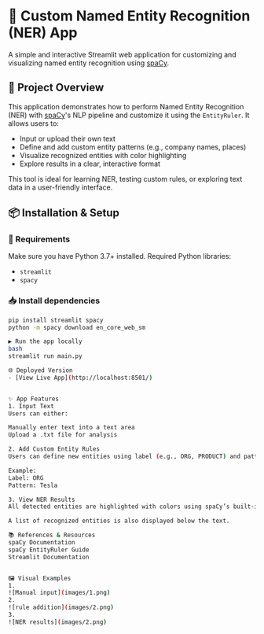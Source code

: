 # 🧠 Custom Named Entity Recognition (NER) App

A simple and interactive Streamlit web application for customizing and visualizing named entity recognition using [spaCy](https://spacy.io/).

## 🚀 Project Overview

This application demonstrates how to perform Named Entity Recognition (NER) with [spaCy](https://spacy.io/)'s NLP pipeline and customize it using the `EntityRuler`. It allows users to:
- Input or upload their own text
- Define and add custom entity patterns (e.g., company names, places)
- Visualize recognized entities with color highlighting
- Explore results in a clear, interactive format

This tool is ideal for learning NER, testing custom rules, or exploring text data in a user-friendly interface.

## 📦 Installation & Setup

### 🔧 Requirements

Make sure you have Python 3.7+ installed. Required Python libraries:

- `streamlit`
- `spacy`

### 📥 Install dependencies

```bash
pip install streamlit spacy
python -m spacy download en_core_web_sm

▶️ Run the app locally
bash
streamlit run main.py

🌐 Deployed Version
- [View Live App](http://localhost:8501/)


✨ App Features
1. Input Text
Users can either:

Manually enter text into a text area
Upload a .txt file for analysis

2. Add Custom Entity Rules
Users can define new entities using label (e.g., ORG, PRODUCT) and pattern (e.g., "Tesla", "San Francisco") via a form. These rules are added with spaCy’s EntityRuler.

Example:
Label: ORG
Pattern: Tesla

3. View NER Results
All detected entities are highlighted with colors using spaCy’s built-in visualizer displacy.

A list of recognized entities is also displayed below the text.

📚 References & Resources
spaCy Documentation
spaCy EntityRuler Guide
Streamlit Documentation


🖼️ Visual Examples
1. 
![Manual input](images/1.png)
2. 
![rule addition](images/2.png)
3.
![NER results](images/2.png)
